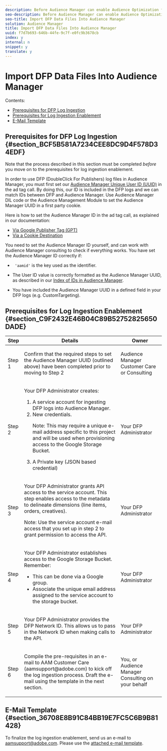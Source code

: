 ```yaml
---
description: Before Audience Manager can enable Audience Optimization for Publishers, you must ensure that all prerequisites outlined in this article are met. Contact Customer Care after checking off all prerequisites.
seo-description: Before Audience Manager can enable Audience Optimization for Publishers, you must ensure that all prerequisites outlined in this article are met. Contact Customer Care after checking off all prerequisites.
seo-title: Import DFP Data Files Into Audience Manager
solution: Audience Manager
title: Import DFP Data Files Into Audience Manager
uuid: f7d7b693-646b-44fe-9c7f-e0fc9b3678cb
index: y
internal: n
snippet: y
translate: y
---
```


# Import DFP Data Files Into Audience Manager

Contents: 


<ul class="simplelist"> 
 <li> <a href="../../../../c_features/c_analytics/audience-optimization-reports/aor-publishers/import-dfp.md#section_BCF5B581A7234CEE8DC9D4F578D34EDF" format="dita" scope="local"> Prerequisites for DFP Log Ingestion </a> </li> 
 <li> <a href="../../../../c_features/c_analytics/audience-optimization-reports/aor-publishers/import-dfp.md#section_C9F2432E46B04C89B52752825650DADE" format="dita" scope="local"> Prerequisites for Log Ingestion Enablement </a> </li> 
 <li> <a href="../../../../c_features/c_analytics/audience-optimization-reports/aor-publishers/import-dfp.md#section_36708E8B91C84BB19E7FC5C6B9B81428" format="dita" scope="local"> E-Mail Template </a> </li> 
</ul>



## Prerequisites for DFP Log Ingestion {#section_BCF5B581A7234CEE8DC9D4F578D34EDF}

Note that the process described in this section must be completed *before* you move on to the prerequisites for log ingestion enablement. 

In order to use DFP (DoubleClick For Publishers) log files in Audience Manager, you must first set our [ Audience Manager Unique User ID (UUID)](../../../../c_reference/ids-in-aam.md#reference_D55EC67D86664B7499F3257BB870FEC8) in the ad tag call. By doing this, our ID is included in the DFP logs and we can match IDs between DFP and Audience Manager. Use Audience Manager DIL code or the Audience Management Module to set the Audience Manager UUID in a first party cookie. 

Here is how to set the Audience Manager ID in the ad tag call, as explained in our documentation: 


* [ Via Google Publisher Tag (GPT)](../../../../c_integration/gpt-aam-destination/gpt-aam-create-destination.md#concept_CD39E47404A541719119E9F354EB274C)
* [ Via a Cookie Destination](../../../../c_integration/gpt-aam-destination/gpt-aam-modify-api.md#concept_276DF2F702BE4D6180C855A7DE304097)


You need to set the Audience Manager ID yourself, and can work with Audience Manager consulting to check if everything works. You have set the Audience Manager ID correctly if: 


* ` 'aamid'` is the key used as the identifier. 

* The User ID value is correctly formatted as the Audience Manager UUID, as described in our [ Index of IDs in Audience Manager](../../../../c_reference/ids-in-aam.md#reference_D55EC67D86664B7499F3257BB870FEC8). 

* You have included the Audience Manager UUID in a defined field in your DFP logs (e.g. CustomTargeting). 



## Prerequisites for Log Ingestion Enablement {#section_C9F2432E46B04C89B52752825650DADE}



<table id="table_C980A9F9B0FB4157B4908A64768B1571"> 
 <thead> 
  <tr> 
   <th colname="col1" class="entry"> Step </th> 
   <th colname="col2" class="entry"> Details </th> 
   <th colname="col3" class="entry"> Owner </th> 
  </tr> 
 </thead>
 <tbody> 
  <tr> 
   <td colname="col1"> <p>Step 1 </p> </td> 
   <td colname="col2"> <p>Confirm that the required steps to set the Audience Manager UUID (outlined above) have been completed prior to moving to Step 2 </p> </td> 
   <td colname="col3"> <p>Audience Manager Customer Care or Consulting </p> </td> 
  </tr> 
  <tr> 
   <td colname="col1"> <p>Step 2 </p> </td> 
   <td colname="col2"> <p>Your DFP Administrator creates: </p> <p> 
     <ol id="ol_FCFA9B11CFF948A488DF9CB298FC04C4"> 
      <li id="li_BC946EDCC3324578AEB64EDDA55B5ACA">A service account for ingesting DFP logs into Audience Manager. </li> 
      <li id="li_6B2FC7D73A3246419E55C004E17ACA25">New credentials. <p>Note:  This may require a unique e-mail address specific to this project and will be used when provisioning access to the Google Storage Bucket. </p> </li> 
      <li id="li_95444B9FD1B34659A9634814B262A681">A Private key (JSON based credential) </li> 
     </ol> </p> </td> 
   <td colname="col3"> <p>Your DFP Administrator </p> </td> 
  </tr> 
  <tr> 
   <td colname="col1"> <p>Step 3 </p> </td> 
   <td colname="col2"> <p>Your DFP Administrator grants API access to the service account. This step enables access to the metadata to delineate dimensions (line items, orders, creatives). <p>Note:  Use the service account e-mail access that you set up in step 2 to grant permission to access the API. </p> </p> </td> 
   <td colname="col3"> <p>Your DFP Administrator </p> </td> 
  </tr> 
  <tr> 
   <td colname="col1"> <p>Step 4 </p> </td> 
   <td colname="col2"> <p>Your DFP Administrator establishes access to the Google Storage Bucket. Remember: </p> <p> 
     <ul id="ul_3E8DCC73454243D998BD9024D0966A4E"> 
      <li id="li_3691DBD28006412288458175F75873C6">This can be done via a Google group. </li> 
      <li id="li_4774806B263245CEAAAB89BD2AA7F23F">Associate the unique email address assigned to the service account to the storage bucket. </li> 
     </ul> </p> </td> 
   <td colname="col3"> <p>Your DFP Administrator </p> </td> 
  </tr> 
  <tr> 
   <td colname="col1"> <p>Step 5 </p> </td> 
   <td colname="col2"> <p>Your DFP Administrator provides the DFP Network ID. This allows us to pass in the Network ID when making calls to the API. </p> </td> 
   <td colname="col3"> <p>Your DFP Administrator </p> </td> 
  </tr> 
  <tr> 
   <td colname="col1"> <p>Step 6 </p> </td> 
   <td colname="col2"> <p>Compile the pre-requisites in an e-mail to AAM Customer Care (aamsupport@adobe.com) to kick off the log ingestion process. Draft the e-mail using the template in the next section. </p> </td> 
   <td colname="col3"> <p>You, or Audience Manager Consulting on your behalf </p> </td> 
  </tr> 
 </tbody> 
</table>


## E-Mail Template {#section_36708E8B91C84BB19E7FC5C6B9B81428}

To finalize the log ingestion enablement, send us an e-mail to aamsupport@adobe.com. Please use the [ attached e-mail template](https://marketing.adobe.com/resources/help/en_US/aam/downloads/enable_dfp_ingestion.txt). 
